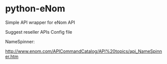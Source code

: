 python-eNom
===========

Simple API wrapper for eNom API

Suggest reseller APIs Config file

NameSpinner:

http://www.enom.com/APICommandCatalog/API%20topics/api_NameSpinner.htm
